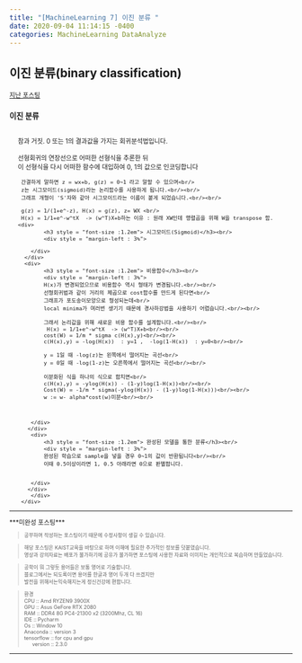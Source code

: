 ```yaml
---
title: "[MachineLearning 7] 이진 분류 "
date: 2020-09-04 11:14:15 -0400
categories: MachineLearning DataAnalyze
---
```

## 이진 분류(binary classification)


<div style = "font-size :0.8em">
  <a href = "https://can019.github.io/machinelearning/dataanalyze/MachineLearning-AI-6/">지난 포스팅</a><br/>
  <div>
      <div>
    	<h3 style = "font-size :1.2em"> 이진 분류</h3><br/>
    	<div style = "margin-left : 3%">
	 참과 거짓. 0 또는 1의 결과값을 가지는 회귀분석법입니다.<br/><br/>
	 선형회귀의 연장선으로 어떠한 선형식을 추론한 뒤<br/>
	 이 선형식을 다시 어떠한 함수에 대입하여 0, 1의 값으로 인코딩합니다<br/<br/>

	 간결하게 말하면 z = wx+b, g(z) = 0~1 라고 말할 수 있으며<br/>
	 z는 시그모이드(sigmoid)라는 논리함수를 사용하게 됩니다.<br/><br/>
	 그래프 개형이 'S'자와 같아 시그모이드라는 이름이 붙게 되었습니다.<br/><br/>
  
	 g(z) = 1/(1+e^-z), H(x) = g(z), z= WX <br/>
	 H(x) = 1/1+e^-w^tX  -> (w^T)X+b하는 이유 : 원래 XW인데 행렬곱을 위해 W을 transpose 함.
	<div>
    		<h3 style = "font-size :1.2em"> 시그모이드(Sigmoid)</h3><br/>
    		<div style = "margin-left : 3%">
			
		</div>
	  </div>
	  <div>
    		<h3 style = "font-size :1.2em"> 비용함수</h3><br/>
    		<div style = "margin-left : 3%">
			H(x)가 변경되었으므로 비용함수 역시 형태가 변경됩니다.<br/><br/>
			선형회귀법과 같이 거리의 제곱으로 cost함수를 만드게 된다면<br/>
			그래프가 포도송이모양으로 형성되는데<br/>
			local minima가 여러번 생기기 때문에 경사하강법을 사용하기 어렵습니다.<br/><br/>
			
			그래서 논리값을 위해 새로운 비용 함수를 설계합니다.<br/><br/>
			 H(x) = 1/1+e^-w^tX  -> (w^T)X+b<br/><br/>
			cost(W) = 1/m * sigma c(H(x),y)<br/><br/>
			c(H(x),y) = -log(H(x))  : y=1 ,  -log(1-H(x))  : y=0<br/><br/>

			y = 1일 때 -log(z)는 왼쪽에서 떨어지는 곡선<br/>
			y = 0일 때 -log(1-z)는 오른쪽에서 떨어지는 곡선<br/><br/>

			이분화된 식을 하나의 식으로 합치면<br/>
			c(H(x),y) = -ylog(H(x)) - (1-y)log(1-H(x))<br/><br/>
			Cost(W) = -1/m * sigma(-ylog(H(x)) - (1-y)log(1-H(x)))<br/><br/>
			w := w- alpha*cost(w)미분<br/><br/>



		</div>
	   </div>
	    <div>
    		<h3 style = "font-size :1.2em"> 완성된 모델을 통한 분류</h3><br/>
    		<div style = "margin-left : 3%">
			완성된 학습으로 sample을 넣을 경우 0~1의 값이 반환됩니다<br/><br/>
			이때 0.5이상이라면 1, 0.5 아래라면 0으로 판별합니다.


		</div>
	   </div>
      	</div>
     </div>
  </div>
 <hr/>
    ***미완성 포스팅***<br/>
   <div style = "font-size :0.8em">
   <blockquote> 공부하며 작성하는 포스팅이기 때문에 수정사항이 생길 수 있습니다. </blockquote>
   <blockquote>해당 포스팅은 KAIST교육을 바탕으로 하며 이해에 필요한 추가적인 정보를 덧붙였습니다.<br/>
  	영상과 강의자료는 배포가 불가하기에 공유가 불가하면 포스팅에 사용한 자료와 이미지는 개인적으로 복습하며 만들었습니다. </blockquote>
  	<blockquote> 공학이 뭐 그렇듯 용어들은 보통 영어로 기술합니다.<br/>
   	 블로그에서는 되도록이면 용어를 한글과 영어 두개 다 쓰겠지만<br/>
   	 발전을 위해서는익숙해지는게 정신건강에 편합니다.
  </blockquote>
  <blockquote>
  	  환경<br/>
   	CPU :: Amd RYZEN9 3900X<br/>
   	GPU :: Asus GeFore RTX 2080<br/>
    	RAM :: DDR4 8G PC4-21300 x2 (3200Mhz, CL 16)<br/>
    	IDE :: Pycharm<br/>
    	Os :: Window 10<br/>
   	 Anaconda :: version 3<br/>
   	 tensorflow :: for cpu and gpu<br/>
    <div style = "margin-left : 3%">
       version :: 2.3.0<br/>
    </div>
  </blockquote>
</div>
  <hr/>
</div>
